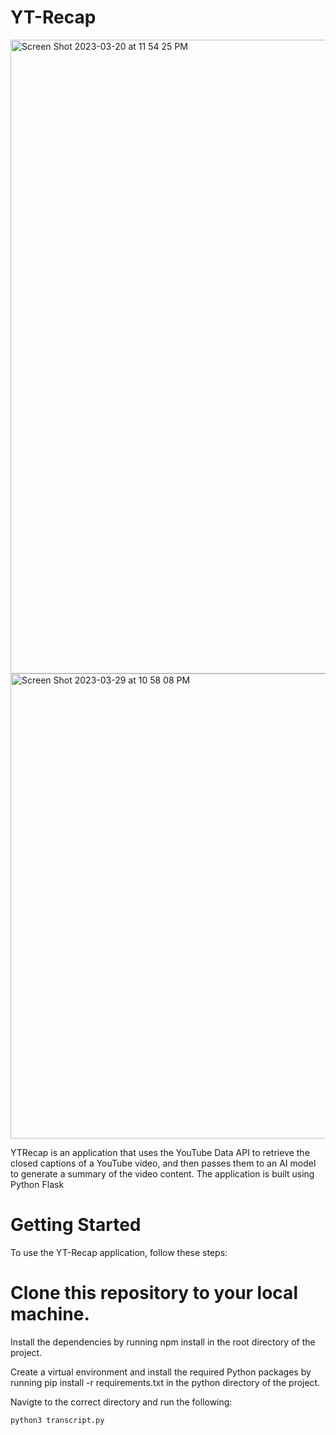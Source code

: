 # YT-Recap


<img width="1014" alt="Screen Shot 2023-03-20 at 11 54 25 PM" src="https://user-images.githubusercontent.com/57879193/226513912-ef41c49a-65bf-4347-b0c2-e818515fd5a6.png">
<img width="744" alt="Screen Shot 2023-03-29 at 10 58 08 PM" src="https://user-images.githubusercontent.com/57879193/228716932-deb8afa3-4cc7-4bbf-a761-c164284c4324.png">

YTRecap is an application that uses the YouTube Data API to retrieve the closed captions of a YouTube video, and then passes them to an AI model to generate a summary of the video content. The application is built using Python Flask


# Getting Started
To use the YT-Recap application, follow these steps:

# Clone this repository to your local machine.

Install the dependencies by running npm install in the root directory of the project.

Create a virtual environment and install the required Python packages by running pip install -r requirements.txt in the python directory of the project.

Navigte to the correct directory and run the following: 
```
python3 transcript.py
```
